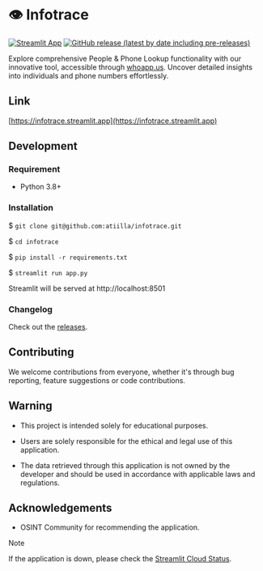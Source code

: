 # 👁️ Infotrace

[![Streamlit App](https://static.streamlit.io/badges/streamlit_badge_black_white.svg)](https://waybacktweets.streamlit.app) [![GitHub release (latest by date including pre-releases)](https://img.shields.io/github/v/release/atiilla/infotrace?include_prereleases)](https://github.com/atiilla/infotrace/releases)

Explore comprehensive People & Phone Lookup functionality with our innovative tool, accessible through [whoapp.us](https://whoapp.us). Uncover detailed insights into individuals and phone numbers effortlessly.

## Link
[https://infotrace.streamlit.app](https://infotrace.streamlit.app)

## Development

### Requirement

- Python 3.8+

### Installation

$ `git clone git@github.com:atiilla/infotrace.git`

$ `cd infotrace`

$ `pip install -r requirements.txt`

$ `streamlit run app.py`

Streamlit will be served at http://localhost:8501

### Changelog

Check out the [releases](https://github.com/atiilla/infotrace/releases).

## Contributing

We welcome contributions from everyone, whether it's through bug reporting, feature suggestions or code contributions.

## Warning
- This project is intended solely for educational purposes.

- Users are solely responsible for the ethical and legal use of this application.

- The data retrieved through this application is not owned by the developer and should be used in accordance with applicable laws and regulations.


## Acknowledgements
- OSINT Community for recommending the application.

> [!NOTE]
> If the application is down, please check the [Streamlit Cloud Status](https://www.streamlitstatus.com/).